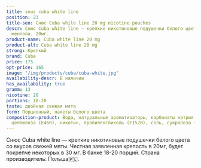 ```yaml
---
title: snus cuba white line
position: 23
title-seo: Снюс Cuba while line 20 mg nicotine pouches
descr: Снюс Cuba white line – крепкие никотиновые подушечки белого цвета со вкусом
  ментола. 20мг.
product-name: Cuba white line 20 mg
product-alt: Cuba white line 20 mg
strong: Крепкий
brand: Cuba
price: 175
opt-price: 165
image: "/img/products/cuba/cuba-white.jpg"
availability-descr: В наличии
has_availability: true
gramm: 13
nicotine: 20
portions: 18-20
taste: двойная свежая мята
form: Порционный, пакеты белого цвета
composition-product: Вода, натуральные ароматизаторы, карбонаты натрия (E500), микрокристаллическая
  целлюлоза (E460), никотин, пропиленгликоль (E1520), соль, сукралоза (E955)
---
```


Снюс Cuba white line —  крепкие никотиновые подушечки белого цвета со вкусов свежей мяты. Честная заявленная крепость в 20мг, будет покрепче некоторых в 30 мг. В банке 18-20 порций. Страна производитель: Польша🇵🇱.